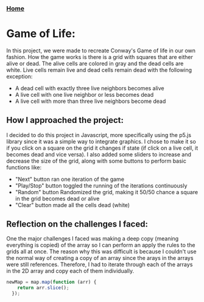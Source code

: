 ### [Home](index.html)

# Game of Life: 
In this project, we were made to recreate Conway's Game of life in our own fashion. 
How the game works is there is a grid with squares that are either alive or dead. 
The alive cells are colored in gray and the dead cells are white. 
Live cells remain live and dead cells remain dead with the following exception: 
*   A dead cell with exactly three live neighbors becomes alive 
*   A live cell with one live neighbor or less becomes dead 
*   A live cell with more than three live neighbors become dead 

## How I approached the project: 
I decided to do this project in Javascript, more specifically using the p5.js library since it was a simple way to integrate graphics. 
I chose to make it so if you click on a square on the grid it changes if state (if click on a live cell, it becomes dead and vice versa). 
I also added some sliders to increase and decrease the size of the grid, along with some buttons to perform basic functions like: 
*   "Next" button ran one iteration of the game 
*   "Play/Stop" button toggled the running of the iterations continuously 
*   "Random" button Randomized the grid, making it 50/50 chance a square in the grid becomes dead or alive 
*   "Clear" button made all the cells dead (white)
 
## Reflection on the challenges I faced: 
One the major challenges I faced was making a deep copy (meaning everything is copied) of the array so I can perform an apply the rules to the grids all at once. 
The reason why this was difficult is because I couldn't use the normal way of creating a copy of an array since the arays in the arrays were still references. 
Therefore, I had to iterate through each of the arrays in the 2D array and copy each of them individually.
```js
newMap = map.map(function (arr) {
    return arr.slice();
  });
```
